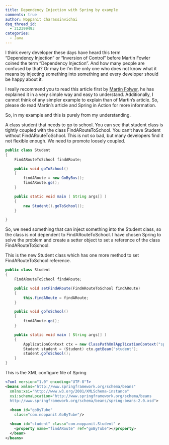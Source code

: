 ```yaml
---
title: Dependency Injection with Spring by example
comments: true
author: Noppanit Charassinvichai
dsq_thread_id:
  - 212399493
categories:
  - Java
---
```

I think every developer these days have heard this term &#8220;Dependency Injection&#8221; or &#8220;Inversion of Control&#8221; before Martin Fowler coined the term &#8220;Dependency Injection&#8221;. And how many people are confused by that? Or may be I&#8217;m the only one who does not know what it means by injecting something into something and every developer should be happy about it.

I really recommend you to read this article first by [Martin Folwer][1], he has explained it in a very simple way and easy to understand. Additionally, I cannot think of any simpler example to explain than of Martin&#8217;s article. So, please do read Martin&#8217;s article and Spring in Action for more information.

So, in my example and this is purely from my understanding.

A class student that needs to go to school. You can see that student class is tightly coupled with the class FindARouteToSchool. You can&#8217;t have Student without FindARouteToSchool. This is not so bad, but many developers find it not flexible enough. We need to promote loosely coupled.

``` java
public class Student
{
	FindARouteToSchool findARoute;

	public void goToSchool()
	{
		findARoute = new GoByBus();
		findARoute.go();
	}

	public static void main ( String args[] )
	{
		new Student().goToSchool();
	}

}
```

So, we need something that can inject something into the Student class, so the class is not dependent to FindARouteToSchool. I have chosen Spring to solve the problem and create a setter object to set a reference of the class FindARouteToSchool.

This is the new Student class which has one more method to set FindARouteToSchool reference.

``` java
public class Student
{
	FindARouteToSchool findARoute;

	public void setFindARoute(FindARouteToSchool findARoute)
	{
		this.findARoute = findARoute;
	}

	public void goToSchool()
	{
		findARoute.go();
	}

	public static void main ( String args[] )
	{
		ApplicationContext ctx = new ClassPathXmlApplicationContext("spring-idol.xml");
		Student student = (Student) ctx.getBean("student");
		student.goToSchool();
	}
}
```

This is the XML configure file of Spring

``` xml
<?xml version="1.0" encoding="UTF-8"?>
<beans xmlns="http://www.springframework.org/schema/beans"
  xmlns:xsi="http://www.w3.org/2001/XMLSchema-instance"
  xsi:schemaLocation="http://www.springframework.org/schema/beans 
  http://www.springframework.org/schema/beans/spring-beans-2.0.xsd">
  
  <bean id="goByTube"
    class="com.noppanit.GoByTube"/>

  <bean id="student" class="com.noppanit.Student" >
    <property name="findARoute" ref="goByTube"></property>
  </bean>
</beans>
```

 [1]: http://www.martinfowler.com/articles/injection.html
